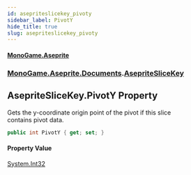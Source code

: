 ```yaml
---
id: asepriteslicekey_pivoty
sidebar_label: PivotY
hide_title: true
slug: asepriteslicekey_pivoty
---
```

#### [MonoGame.Aseprite](index 'index')
### [MonoGame.Aseprite.Documents](monogame_aseprite_documents 'MonoGame.Aseprite.Documents').[AsepriteSliceKey](asepriteslicekey 'MonoGame.Aseprite.Documents.AsepriteSliceKey')
## AsepriteSliceKey.PivotY Property
Gets the y-coordinate origin point of the pivot if this slice  
contains pivot data.  
```csharp
public int PivotY { get; set; }
```
#### Property Value
[System.Int32](https://docs.microsoft.com/en-us/dotnet/api/System.Int32 'System.Int32')  
